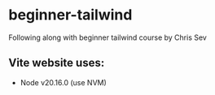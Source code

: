 # beginner-tailwind
Following along with beginner tailwind course by Chris Sev


## Vite website uses:
- Node v20.16.0 (use NVM)

